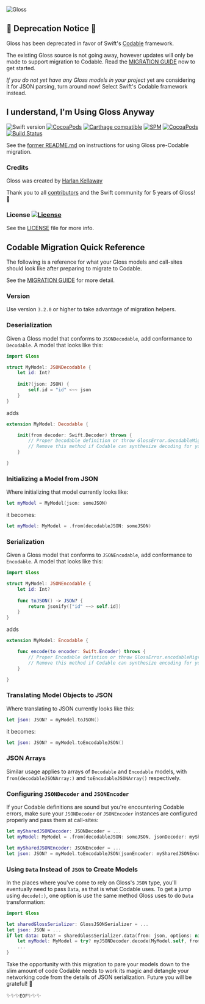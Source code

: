![Gloss](http://hkellaway.github.io/Gloss/images/gloss_logo_tagline.png)

## :rotating_light: Deprecation Notice :rotating_light:

Gloss has been deprecated in favor of Swift's [Codable](https://developer.apple.com/documentation/foundation/archives_and_serialization/encoding_and_decoding_custom_types) framework.

The existing Gloss source is not going away, however updates will only be made to support migration to Codable. Read the [MIGRATION GUIDE](GLOSS_CODABLE_MIGRATION_GUIDE.md) now to get started.

*If you do not yet have any Gloss models in your project* yet are considering it for JSON parsing, turn around now! Select Swift's Codable framework instead.

## I understand, I'm Using Gloss Anyway

![Swift version](https://img.shields.io/badge/Swift-5.0-orange.svg)
[![CocoaPods](https://img.shields.io/cocoapods/v/Gloss.svg)](http://cocoapods.org/pods/Gloss) 
[![Carthage compatible](https://img.shields.io/badge/Carthage-compatible-brightgreen.svg)](https://github.com/Carthage/Carthage) 
[![SPM](https://img.shields.io/badge/SPM-compatible-brightgreen.svg)](https://github.com/apple/swift-package-manager) 
[![CocoaPods](https://img.shields.io/cocoapods/p/Gloss.svg)](http://cocoapods.org/pods/Gloss)
[![Build Status](https://travis-ci.org/hkellaway/Gloss.svg?branch=production)](https://travis-ci.org/hkellaway/Gloss)

See the [former README.md](README_ARCHIVE.md) on instructions for using Gloss pre-Codable migration.

### Credits

Gloss was created by [Harlan Kellaway](http://hkellaway.github.io) 

Thank you to all [contributors](https://github.com/hkellaway/Gloss/contributors) and the Swift community for 5 years of Gloss! :sparkling_heart:

### License [![License](https://img.shields.io/cocoapods/l/Gloss.svg)](https://raw.githubusercontent.com/hkellaway/Gloss/production/LICENSE)

See the [LICENSE](https://raw.githubusercontent.com/hkellaway/Gloss/production/LICENSE) file for more info.

## Codable Migration Quick Reference

The following is a reference for what your Gloss models and call-sites should look like after preparing to migrate to Codable.

See the [MIGRATION GUIDE](GLOSS_CODABLE_MIGRATION_GUIDE.md) for more detail.

### Version

Use version `3.2.0` or higher to take advantage of migration helpers.

### Deserialization

Given a Gloss model that conforms to `JSONDecodable`, add conformance to `Decodable`. A model that looks like this:

``` swift
import Gloss

struct MyModel: JSONDecodable {
    let id: Int?
    
    init?(json: JSON) {
        self.id = "id" <~~ json
    }
}
```

adds

``` swift
extension MyModel: Decodable {

    init(from decoder: Swift.Decoder) throws {
        // Proper Decodable definition or throw GlossError.decodableMigrationUnimplemented
        // Remove this method if Codable can synthesize decoding for you
    }

}
```

### Initializing a Model from JSON

Where initializing that model currently looks like:

``` swift
let myModel = MyModel(json: someJSON)
```

it becomes:

``` swift
let myModel: MyModel = .from(decodableJSON: someJSON)
```

### Serialization

Given a Gloss model that conforms to `JSONEncodable`, add conformance to `Encodable`. A model that looks like this:

``` swift
import Gloss

struct MyModel: JSONEncodable {
    let id: Int?
    
    func toJSON() -> JSON? {
        return jsonify(["id" ~~> self.id])
    }
}
```

adds

``` swift
extension MyModel: Encodable {

    func encode(to encoder: Swift.Encoder) throws {
        // Proper Encodable defintion or throw GlossError.encodableMigrationUnimplemented
        // Remove this method if Codable can synthesize encoding for you
    }

}
```

### Translating Model Objects to JSON

Where translating to JSON currently looks like this:


``` swift
let json: JSON? = myModel.toJSON()
```
it becomes:

``` swift
let json: JSON? = myModel.toEncodableJSON()
```

### JSON Arrays

Similar usage applies to arrays of `Decodable` and `Encodable` models, with `from(decodableJSONArray:)` and `toEncodableJSONArray()` respectively.

### Configuring `JSONDecoder` and `JSONEncoder`

If your Codable definitions are sound but you're encountering Codable errors, make sure your `JSONDecoder` or `JSONEncoder` instances are configured properly and pass them at call-sites:

``` swift
let mySharedJSONDecoder: JSONDecoder = ...
let myModel: MyModel = .from(decodableJSON: someJSON, jsonDecoder: mySharedJSONDecoder)
```

``` swift
let mySharedJSONEncoder: JSONEncoder = ...
let json: JSON? = myModel.toEncodableJSON(jsonEncoder: mySharedJSONEncoder)
```

### Using `Data` Instead of `JSON` to Create Models

In the places where you've come to rely on Gloss's `JSON` type, you'll eventually need to pass `Data`, as that is what Codable uses. To get a jump using `decode(:)`, one option is use the same method Gloss uses to do `Data` transformation:


``` swift
import Gloss

let sharedGlossSerializer: GlossJSONSerializer = ...
let json: JSON = ...
if let data: Data? = sharedGlossSerializer.data(from: json, options: nil) {
    let myModel: MyModel = try? myJSONDecoder.decode(MyModel.self, from : data)
    ...
}
```

Take the opportunity with this migration to pare your models down to the slim amount of code Codable needs to work its magic and detangle your networking code from the details of JSON serialization. Future you will be grateful! :crystal_ball:

:sparkles::sparkles::sparkles:`EOF`:sparkles::sparkles::sparkles:

